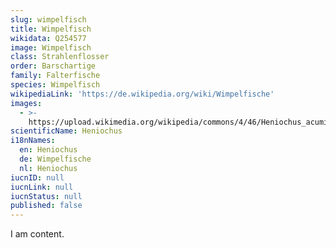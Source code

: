 ```yaml
---
slug: wimpelfisch
title: Wimpelfisch
wikidata: Q254577
image: Wimpelfisch
class: Strahlenflosser
order: Barschartige
family: Falterfische
species: Wimpelfisch
wikipediaLink: 'https://de.wikipedia.org/wiki/Wimpelfische'
images:
  - >-
    https://upload.wikimedia.org/wikipedia/commons/4/46/Heniochus_acuminatus,_jeune_individu.jpg
scientificName: Heniochus
i18nNames:
  en: Heniochus
  de: Wimpelfische
  nl: Heniochus
iucnID: null
iucnLink: null
iucnStatus: null
published: false
---
```


I am content.
